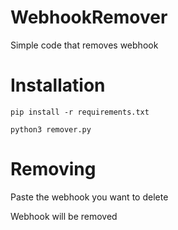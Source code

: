 # WebhookRemover
Simple code that removes webhook

# Installation

`pip install -r requirements.txt`

`python3 remover.py`

# Removing

Paste the webhook you want to delete

Webhook will be removed


